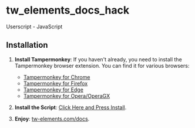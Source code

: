 # tw_elements_docs_hack
Userscript - JavaScript

## Installation

1. **Install Tampermonkey**:
   If you haven't already, you need to install the Tampermonkey browser extension. You can find it for various browsers:
    - [Tampermonkey for Chrome](https://chrome.google.com/webstore/detail/tampermonkey/dhdgffkkebhmkfjojejmpbldmpobfkfo)
    - [Tampermonkey for Firefox](https://addons.mozilla.org/en-US/firefox/addon/tampermonkey/)
    - [Tampermonkey for Edge](https://microsoftedge.microsoft.com/addons/detail/tampermonkey/iikmkjmpaadaobahmlepeloendndfphd)
    - [Tampermonkey for Opera/OperaGX](https://addons.opera.com/en-gb/extensions/details/tampermonkey-beta/)

2. **Install the Script**:
   [Click Here and Press Install](tw_elements_docs_hack.user.js?raw=True).

3. **Enjoy**:
   [tw-elements.com/docs](https://tw-elements.com/docs).
